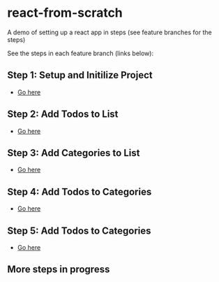 # react-from-scratch

A demo of setting up a react app in steps (see feature branches for the steps)

See the steps in each feature branch (links below):

## Step 1: Setup and Initilize Project

* [Go here](https://github.com/joshboley/react-from-scratch/tree/step-1)

## Step 2: Add Todos to List

* [Go here](https://github.com/joshboley/react-from-scratch/tree/step-2)

## Step 3: Add Categories to List

* [Go here](https://github.com/joshboley/react-from-scratch/tree/step-3)

## Step 4: Add Todos to Categories

* [Go here](https://github.com/joshboley/react-from-scratch/tree/step-4)

## Step 5: Add Todos to Categories

* [Go here](https://github.com/joshboley/react-from-scratch/tree/step-5)

## More steps in progress